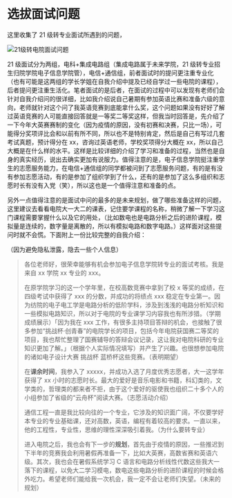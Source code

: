 # 选拔面试问题

这里收集了 21 级转专业面试所遇到的问题，

![21级转电院面试问题](https://s3.bmp.ovh/imgs/2022/06/18/ac95a6ea3096c58d.png)

21 级面试分为两组，电科+集成电路组（集成电路属于未来学院，21 级转专业招生归院学院电子信息学院管），电信+通信组，前者面试时的提问更注重专业化（也有可能是这两组的学长学姐在自我介绍中提及已经自学过一些电院的课程），后者提问更注重生活化。笔者面试的是后者，在面试的过程中可以发现有老师们会针对自我介绍问的很详细，比如我介绍说自己暑期有参加英语比赛和准备六级的意向，老师就针对这个问了我英语竞赛到底能拿什么奖，这个问题如果没有好好了解过英语竞赛的人可能直接回答就是一等奖二等奖这样，但我当时回答是，先介绍了一下今年大英赛赛制的变化（因为疫情的原因，没有初赛和决赛，只比一场），可能得分奖项评比会和以前有所不同，所以也不是特别肯定，然后是自己有写过几套考试真题，预计得分在 xx，咨询过英语老师，学校奖项得分大概在 xx，所以自己大概是在什么样的水平。这样是比较详细的介绍了学习和准备的过程，当然也是自身的真实经历，说出去确实更加有说服力。值得注意的是，电子信息学院挺注重学生的志愿服务能力，在电信+通信组的同学都被问到了志愿服务问题，有的是有没有参加志愿活动，有的是参加了组织学到了什么，还有的是参加了这么多组织和志愿时长有没有入党（笑），所以这也是一个值得注意和准备的点。

另外一点值得注意的是面试中问的最多的是未来规划，做了哪些准备这样的问题，这里建议去看看电院大一大二的课表，记住要学课程的名称，稍微了解一下学习这门课程需要掌握什么以及它的用处，（比如数电也是电路分析之后的进阶课程，模拟量是连续的，数字量是离散的，所以有模拟电路和数字电路。）这样面对这些提问时就不会慌。下面附上一份比较完整的自我介绍：

（因为避免隐私泄露，隐去一些个人信息）

> 各位老师好，很荣幸能够有机会参加电子信息学院转专业的面试考核。我是来自 xx 学院 xx 专业的 xxx。
>
> 在原学院学习的这一个学年里，在校高数竞赛中拿到了校 x 等奖的成绩，在四级考试中获得了 xxx 的分数，并成功的将绩点 xxx 稳定在专业第一。因为纺院的电子电工学是电路分析的低阶学科，涉及到浅浅的电路分析知识和一些模拟电路知识，所以对于电院的专业课学习内容我也有所涉猎。（学期成绩展示）「因为我在 xxx 工作，有很多主持项目答辩的机会，也接触了很多参加“挑战杯·创青春”的电院学长的项目，包括今年电院获国赛二等奖的项目，我也帮忙整理了国赛辅导的答辩会议记录，这让我对电院科研的专业知识更加了解。」（根据个人实际情况填写）并产生了兴趣。也很想参加电院的诸如电子设计大赛 挑战杯 蓝桥杯这些竞赛。（表明期望）
>
> 在**课余时间**，我参入了 xxxxx，并成功入选了月度优秀志愿者，大一这学年获得了 xx 小时的志愿时长。最大的爱好是音乐电影和书籍，科幻类的，文学类的，哲理类的都来者不拒，由于这个爱好的驱使我也组织二十多个人的小组参加了省级的“云舟杯”阅读大赛。（志愿活动介绍）
>
> 通信工程一直是我比较向往的一个专业，它涉及的知识面广阔，不仅要学好本专业的专业基础课，还对高数，英语，编程有着较高的要求。一直以来，他的工程性，专业性，思维的理性深深吸引着我。（为什么要转专业）
>
> 进入电院之后，我也会有下一步的**规划**，首先由于疫情的原因，一些推迟到下半年的竞赛我会利用暑假再准备一下，比如大英赛，高数省赛和英语六级。其次，我也会在暑假系统学习 C 语言和电路分析线性代数这些我大一落下的课程，以免大二学习模电，数电这些电路分析的进阶课程的时候会格外吃力。希望老师们能给我一次机会，我一定不会让老师们失望。（未来的规划）
